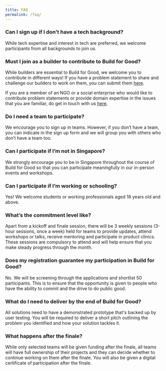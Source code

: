 ```yaml
---
title: FAQ
permalink: /faq/
---
```

### Can I sign up if I don’t have a tech background?

While tech expertise and interest in tech are preferred, we welcome participants from all backgrounds to join us. 

### Must I join as a builder to contribute to Build for Good?

While builders are essential to Build for Good, we welcome you to contribute in different ways! If you have a problem statement to share and challenge our builders to work on them, you can submit them [here](/problems).

If you are a member of an NGO or a social enterprise who would like to contribute problem statements or provide domain expertise in the issues that you are familiar, do get in touch with us [here](/contact-us).

### Do I need a team to participate?

We encourage you to sign up in teams. However, if you don’t have a team, you can indicate in the sign up form and we will group you with others who don’t have a team too.

### Can I participate if I’m not in Singapore?

We strongly encourage you to be in Singapore throughout the course of Build for Good so that you can participate meaningfully in our in-person events and workshops.

### Can I participate if I’m working or schooling?

Yes! We welcome students or working professionals aged 18 years old and above.

### What’s the commitment level like?

Apart from a kickoff and finale session, there will be 3 weekly sessions (3-hour sessions, once a week) held for teams to provide updates, attend workshops or talks, receive mentoring and participate in product clinics. These sessions are compulsory to attend and will help ensure that you make steady progress through the month.

### Does my registration guarantee my participation in Build for Good?

No. We will be screening through the applications and shortlist 50 participants. This is to ensure that the opportunity is given to people who have the ability to commit and the drive to do public good.

### What do I need to deliver by the end of Build for Good?

All solutions need to have a demonstrated prototype that's backed up by user testing. You will be required to deliver a short pitch outlining the problem you identified and how your solution tackles it.

### What happens after the finale?
While only selected teams will be given funding after the finale, all teams will have full ownership of their projects and they can decide whether to continue working on them after the finale. You will also be given a digital certificate of participation after the finale.